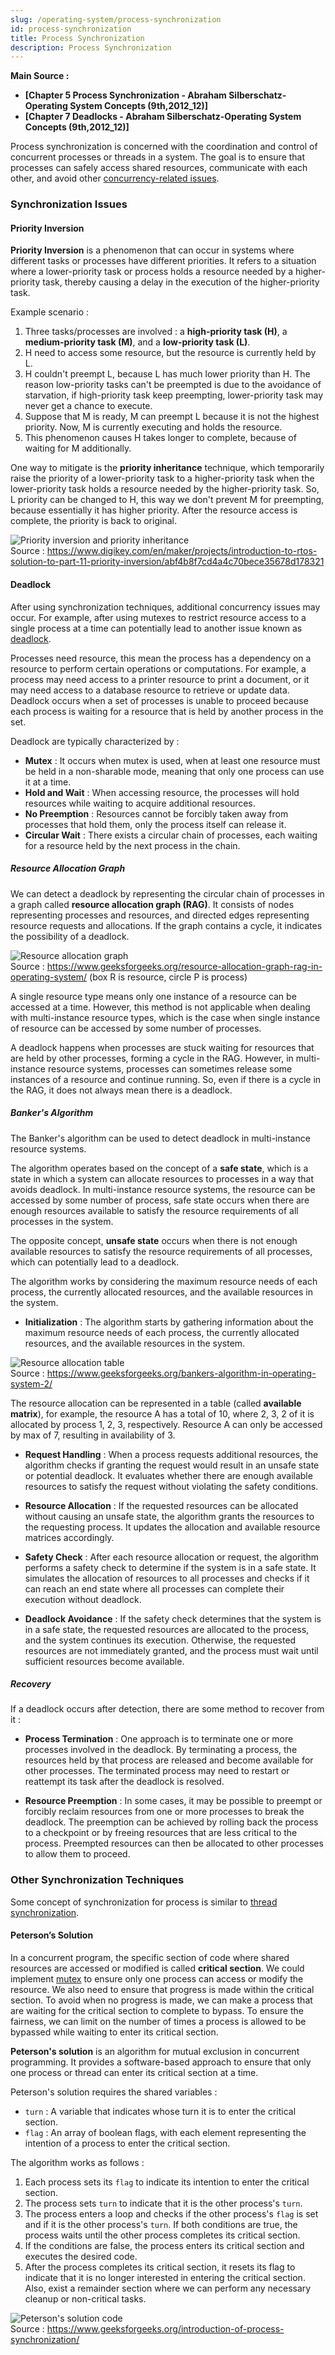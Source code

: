 ```yaml
---
slug: /operating-system/process-synchronization
id: process-synchronization
title: Process Synchronization
description: Process Synchronization
---
```


**Main Source :**

- **[Chapter 5 Process Synchronization - Abraham Silberschatz-Operating System Concepts (9th,2012_12)]**
- **[Chapter 7 Deadlocks - Abraham Silberschatz-Operating System Concepts (9th,2012_12)]**

Process synchronization is concerned with the coordination and control of concurrent processes or threads in a system. The goal is to ensure that processes can safely access shared resources, communicate with each other, and avoid other [concurrency-related issues](/operating-system/multithreading#multithreading-problems).

### Synchronization Issues

#### Priority Inversion

**Priority Inversion** is a phenomenon that can occur in systems where different tasks or processes have different priorities. It refers to a situation where a lower-priority task or process holds a resource needed by a higher-priority task, thereby causing a delay in the execution of the higher-priority task.

Example scenario :

1. Three tasks/processes are involved : a **high-priority task (H)**, a **medium-priority task (M)**, and a **low-priority task (L)**.
2. H need to access some resource, but the resource is currently held by L.
3. H couldn't preempt L, because L has much lower priority than H. The reason low-priority tasks can't be preempted is due to the avoidance of starvation, if high-priority task keep preempting, lower-priority task may never get a chance to execute.
4. Suppose that M is ready, M can preempt L because it is not the highest priority. Now, M is currently executing and holds the resource.
5. This phenomenon causes H takes longer to complete, because of waiting for M additionally.

One way to mitigate is the **priority inheritance** technique, which temporarily raise the priority of a lower-priority task to a higher-priority task when the lower-priority task holds a resource needed by the higher-priority task. So, L priority can be changed to H, this way we don't prevent M for preempting, because essentially it has higher priority. After the resource access is complete, the priority is back to original.

![Priority inversion and priority inheritance](./priority-inversion.png)  
Source : https://www.digikey.com/en/maker/projects/introduction-to-rtos-solution-to-part-11-priority-inversion/abf4b8f7cd4a4c70bece35678d178321

#### Deadlock

After using synchronization techniques, additional concurrency issues may occur. For example, after using mutexes to restrict resource access to a single process at a time can potentially lead to another issue known as [deadlock](/operating-system/multithreading#multithreading-problem).

Processes need resource, this mean the process has a dependency on a resource to perform certain operations or computations. For example, a process may need access to a printer resource to print a document, or it may need access to a database resource to retrieve or update data. Deadlock occurs when a set of processes is unable to proceed because each process is waiting for a resource that is held by another process in the set.

Deadlock are typically characterized by :

- **Mutex** : It occurs when mutex is used, when at least one resource must be held in a non-sharable mode, meaning that only one process can use it at a time.
- **Hold and Wait** : When accessing resource, the processes will hold resources while waiting to acquire additional resources.
- **No Preemption** : Resources cannot be forcibly taken away from processes that hold them, only the process itself can release it.
- **Circular Wait** : There exists a circular chain of processes, each waiting for a resource held by the next process in the chain.

##### Resource Allocation Graph

We can detect a deadlock by representing the circular chain of processes in a graph called **resource allocation graph (RAG)**. It consists of nodes representing processes and resources, and directed edges representing resource requests and allocations. If the graph contains a cycle, it indicates the possibility of a deadlock.

![Resource allocation graph](./resource-allocation-graph.png)  
Source : https://www.geeksforgeeks.org/resource-allocation-graph-rag-in-operating-system/ (box R is resource, circle P is process)

A single resource type means only one instance of a resource can be accessed at a time. However, this method is not applicable when dealing with multi-instance resource types, which is the case when single instance of resource can be accessed by some number of processes.

A deadlock happens when processes are stuck waiting for resources that are held by other processes, forming a cycle in the RAG. However, in multi-instance resource systems, processes can sometimes release some instances of a resource and continue running. So, even if there is a cycle in the RAG, it does not always mean there is a deadlock.

##### Banker's Algorithm

The Banker's algorithm can be used to detect deadlock in multi-instance resource systems.

The algorithm operates based on the concept of a **safe state**, which is a state in which a system can allocate resources to processes in a way that avoids deadlock. In multi-instance resource systems, the resource can be accessed by some number of process, safe state occurs when there are enough resources available to satisfy the resource requirements of all processes in the system.

The opposite concept, **unsafe state** occurs when there is not enough available resources to satisfy the resource requirements of all processes, which can potentially lead to a deadlock.

The algorithm works by considering the maximum resource needs of each process, the currently allocated resources, and the available resources in the system.

- **Initialization** : The algorithm starts by gathering information about the maximum resource needs of each process, the currently allocated resources, and the available resources in the system.

![Resource allocation table](./resource-allocation-table.png)  
Source : https://www.geeksforgeeks.org/bankers-algorithm-in-operating-system-2/

The resource allocation can be represented in a table (called **available matrix**), for example, the resource A has a total of 10, where 2, 3, 2 of it is allocated by process 1, 2, 3, respectively. Resource A can only be accessed by max of 7, resulting in availability of 3.

- **Request Handling** : When a process requests additional resources, the algorithm checks if granting the request would result in an unsafe state or potential deadlock. It evaluates whether there are enough available resources to satisfy the request without violating the safety conditions.

- **Resource Allocation** : If the requested resources can be allocated without causing an unsafe state, the algorithm grants the resources to the requesting process. It updates the allocation and available resource matrices accordingly.

- **Safety Check** : After each resource allocation or request, the algorithm performs a safety check to determine if the system is in a safe state. It simulates the allocation of resources to all processes and checks if it can reach an end state where all processes can complete their execution without deadlock.

- **Deadlock Avoidance** : If the safety check determines that the system is in a safe state, the requested resources are allocated to the process, and the system continues its execution. Otherwise, the requested resources are not immediately granted, and the process must wait until sufficient resources become available.

##### Recovery

If a deadlock occurs after detection, there are some method to recover from it :

- **Process Termination** : One approach is to terminate one or more processes involved in the deadlock. By terminating a process, the resources held by that process are released and become available for other processes. The terminated process may need to restart or reattempt its task after the deadlock is resolved.

- **Resource Preemption** : In some cases, it may be possible to preempt or forcibly reclaim resources from one or more processes to break the deadlock. The preemption can be achieved by rolling back the process to a checkpoint or by freeing resources that are less critical to the process. Preempted resources can then be allocated to other processes to allow them to proceed.

### Other Synchronization Techniques

Some concept of synchronization for process is similar to [thread synchronization](/operating-system/multithreading#thread-synchronization).

#### Peterson’s Solution

In a concurrent program, the specific section of code where shared resources are accessed or modified is called **critical section**. We could implement [mutex](/operating-system/multithreading#locks--mutex) to ensure only one process can access or modify the resource. We also need to ensure that progress is made within the critical section. To avoid when no progress is made, we can make a process that are waiting for the critical section to complete to bypass. To ensure the fairness, we can limit on the number of times a process is allowed to be bypassed while waiting to enter its critical section.

**Peterson's solution** is an algorithm for mutual exclusion in concurrent programming. It provides a software-based approach to ensure that only one process or thread can enter its critical section at a time.

Peterson's solution requires the shared variables :

- `turn` : A variable that indicates whose turn it is to enter the critical section.
- `flag` : An array of boolean flags, with each element representing the intention of a process to enter the critical section.

The algorithm works as follows :

1. Each process sets its `flag` to indicate its intention to enter the critical section.
2. The process sets `turn` to indicate that it is the other process's `turn`.
3. The process enters a loop and checks if the other process's `flag` is set and if it is the other process's `turn`. If both conditions are true, the process waits until the other process completes its critical section.
4. If the conditions are false, the process enters its critical section and executes the desired code.
5. After the process completes its critical section, it resets its flag to indicate that it is no longer interested in entering the critical section. Also, exist a remainder section where we can perform any necessary cleanup or non-critical tasks.

![Peterson's solution code](./peterson-solution.png)  
Source : https://www.geeksforgeeks.org/introduction-of-process-synchronization/
